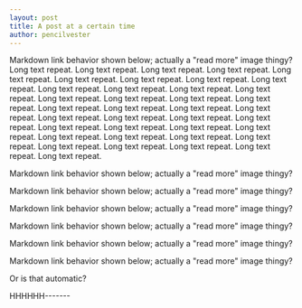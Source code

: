 ```yaml
---
layout: post
title: A post at a certain time
author: pencilvester
---
```



Markdown link behavior shown below; actually a "read more" image thingy? Long text repeat. Long text repeat. Long text repeat. Long text repeat. Long text repeat. Long text repeat. Long text repeat. Long text repeat. Long text repeat. Long text repeat. Long text repeat. Long text repeat. Long text repeat. Long text repeat. Long text repeat. Long text repeat. Long text repeat. Long text repeat. Long text repeat. Long text repeat. Long text repeat. Long text repeat. Long text repeat. Long text repeat. Long text repeat. Long text repeat. Long text repeat. Long text repeat. Long text repeat. Long text repeat. Long text repeat. Long text repeat. Long text repeat. Long text repeat. Long text repeat. Long text repeat. Long text repeat. Long text repeat.

Markdown link behavior shown below; actually a "read more" image thingy?

Markdown link behavior shown below; actually a "read more" image thingy?

Markdown link behavior shown below; actually a "read more" image thingy?

Markdown link behavior shown below; actually a "read more" image thingy?

Markdown link behavior shown below; actually a "read more" image thingy?

Markdown link behavior shown below; actually a "read more" image thingy?

Or is that automatic?

HHHHHH-------

